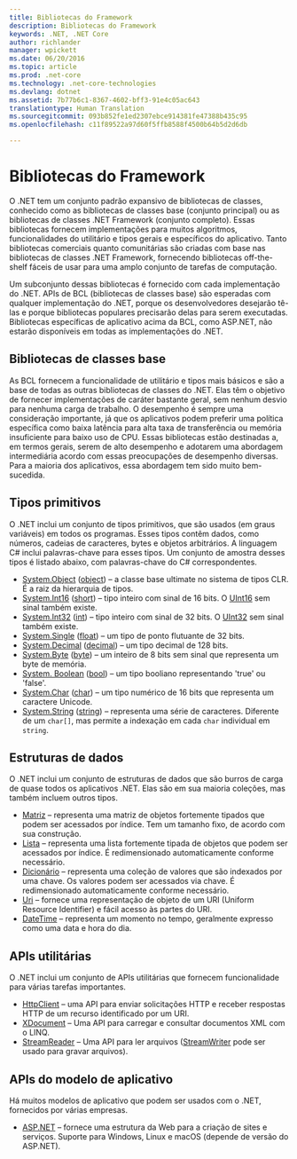 ```yaml
---
title: Bibliotecas do Framework
description: Bibliotecas do Framework
keywords: .NET, .NET Core
author: richlander
manager: wpickett
ms.date: 06/20/2016
ms.topic: article
ms.prod: .net-core
ms.technology: .net-core-technologies
ms.devlang: dotnet
ms.assetid: 7b77b6c1-8367-4602-bff3-91e4c05ac643
translationtype: Human Translation
ms.sourcegitcommit: 093b852fe1ed2307ebce914381fe47388b435c95
ms.openlocfilehash: c11f89522a97d60f5ffb8588f4500b64b5d2d6db

---
```


# <a name="framework-libraries"></a>Bibliotecas do Framework

O .NET tem um conjunto padrão expansivo de bibliotecas de classes, conhecido como as bibliotecas de classes base (conjunto principal) ou as bibliotecas de classes .NET Framework (conjunto completo). Essas bibliotecas fornecem implementações para muitos algoritmos, funcionalidades do utilitário e tipos gerais e específicos do aplicativo. Tanto bibliotecas comerciais quanto comunitárias são criadas com base nas bibliotecas de classes .NET Framework, fornecendo bibliotecas off-the-shelf fáceis de usar para uma amplo conjunto de tarefas de computação.

Um subconjunto dessas bibliotecas é fornecido com cada implementação do .NET. APIs de BCL (bibliotecas de classes base) são esperadas com qualquer implementação do .NET, porque os desenvolvedores desejarão tê-las e porque bibliotecas populares precisarão delas para serem executadas. Bibliotecas específicas de aplicativo acima da BCL, como ASP.NET, não estarão disponíveis em todas as implementações do .NET.

## <a name="base-class-libraries"></a>Bibliotecas de classes base

As BCL fornecem a funcionalidade de utilitário e tipos mais básicos e são a base de todas as outras bibliotecas de classes do .NET. Elas têm o objetivo de fornecer implementações de caráter bastante geral, sem nenhum desvio para nenhuma carga de trabalho. O desempenho é sempre uma consideração importante, já que os aplicativos podem preferir uma política específica como baixa latência para alta taxa de transferência ou memória insuficiente para baixo uso de CPU. Essas bibliotecas estão destinadas a, em termos gerais, serem de alto desempenho e adotarem uma abordagem intermediária acordo com essas preocupações de desempenho diversas. Para a maioria dos aplicativos, essa abordagem tem sido muito bem-sucedida.

## <a name="primitive-types"></a>Tipos primitivos

O .NET inclui um conjunto de tipos primitivos, que são usados (em graus variáveis) em todos os programas. Esses tipos contêm dados, como números, cadeias de caracteres, bytes e objetos arbitrários. A linguagem C# inclui palavras-chave para esses tipos. Um conjunto de amostra desses tipos é listado abaixo, com palavras-chave do C# correspondentes.

*   [System.Object](https://msdn.microsoft.com/library/system.object.aspx) ([object](https://msdn.microsoft.com/library/9kkx3h3c.aspx)) – a classe base ultimate no sistema de tipos CLR. É a raiz da hierarquia de tipos.
*   [System.Int16](https://msdn.microsoft.com/library/system.int16.aspx) ([short](https://msdn.microsoft.com/library/ybs77ex4.aspx)) – tipo inteiro com sinal de 16 bits. O [UInt16](https://msdn.microsoft.com/library/system.uint16.aspx) sem sinal também existe.
*   [System.Int32](https://msdn.microsoft.com/library/system.int32.aspx) ([int](https://msdn.microsoft.com/library/5kzh1b5w.aspx)) – tipo inteiro com sinal de 32 bits. O [UInt32](https://msdn.microsoft.com/library/x0sksh43.aspx) sem sinal também existe.
*   [System.Single](https://msdn.microsoft.com/library/system.single.aspx) ([float](https://msdn.microsoft.com/library/b1e65aza.aspx)) – um tipo de ponto flutuante de 32 bits.
*   [System.Decimal](https://msdn.microsoft.com/library/system.decimal.aspx) ([decimal](https://msdn.microsoft.com/library/364x0z75.aspx)) – um tipo decimal de 128 bits.
*   [System.Byte](https://msdn.microsoft.com/library/system.byte.aspx) ([byte](https://msdn.microsoft.com/library/5bdb6693.aspx)) – um inteiro de 8 bits sem sinal que representa um byte de memória.
*   [System. Boolean](https://msdn.microsoft.com/library/system.boolean.aspx) ([bool](https://msdn.microsoft.com/library/c8f5xwh7.aspx)) – um tipo booliano representando 'true' ou 'false'.
*   [System.Char](https://msdn.microsoft.com/library/system.char.aspx) ([char](https://msdn.microsoft.com/library/x9h8tsay.aspx)) – um tipo numérico de 16 bits que representa um caractere Unicode.
*   [System.String](https://msdn.microsoft.com/library/system.string.aspx) ([string](https://msdn.microsoft.com/library/362314fe.aspx)) – representa uma série de caracteres. Diferente de um `char[]`, mas permite a indexação em cada `char` individual em `string`.

## <a name="data-structures"></a>Estruturas de dados

O .NET inclui um conjunto de estruturas de dados que são burros de carga de quase todos os aplicativos .NET. Elas são em sua maioria coleções, mas também incluem outros tipos.

*   [Matriz](https://msdn.microsoft.com/library/system.array.aspx) – representa uma matriz de objetos fortemente tipados que podem ser acessados por índice. Tem um tamanho fixo, de acordo com sua construção.
*   [Lista](https://msdn.microsoft.com/library/6sh2ey19.aspx) – representa uma lista fortemente tipada de objetos que podem ser acessados por índice. É redimensionado automaticamente conforme necessário.
*   [Dicionário](https://msdn.microsoft.com/library/xfhwa508.aspx) – representa uma coleção de valores que são indexados por uma chave. Os valores podem ser acessados via chave. É redimensionado automaticamente conforme necessário.
*   [Uri](https://msdn.microsoft.com/library/system.uri.aspx) – fornece uma representação de objeto de um URI (Uniform Resource Identifier) e fácil acesso às partes do URI.
*   [DateTime](https://msdn.microsoft.com/library/system.datetime.aspx) – representa um momento no tempo, geralmente expresso como uma data e hora do dia.

## <a name="utility-apis"></a>APIs utilitárias

O .NET inclui um conjunto de APIs utilitárias que fornecem funcionalidade para várias tarefas importantes.

*   [HttpClient](https://msdn.microsoft.com/library/system.net.http.httpclient.aspx) – uma API para enviar solicitações HTTP e receber respostas HTTP de um recurso identificado por um URI.
*   [XDocument](https://msdn.microsoft.com/library/system.xml.linq.xdocument.aspx) – Uma API para carregar e consultar documentos XML com o LINQ.
*   [StreamReader](https://msdn.microsoft.com/library/system.io.streamreader.aspx) – Uma API para ler arquivos ([StreamWriter](https://msdn.microsoft.com/library/system.io.stringwriter.aspx) pode ser usado para gravar arquivos).

## <a name="appmodel-apis"></a>APIs do modelo de aplicativo

Há muitos modelos de aplicativo que podem ser usados com o .NET, fornecidos por várias empresas.

*   [ASP.NET](http://asp.net) – fornece uma estrutura da Web para a criação de sites e serviços. Suporte para Windows, Linux e macOS (depende de versão do ASP.NET).



<!--HONumber=Nov16_HO3-->


